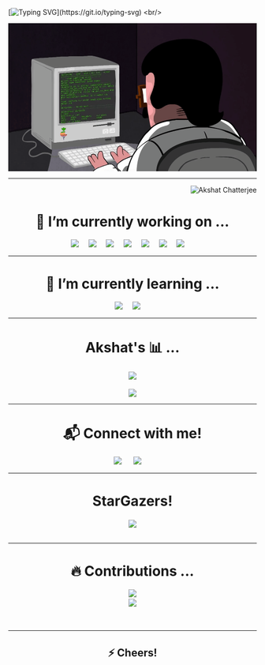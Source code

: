 <!-- ALL EXTRA CONTENT GOES HERE
 
1) **WahAkshat/WahAkshat** is a ✨ _special_ ✨ repository because its `README.md` (this file) appears on your GitHub profile.         <img src="https://img.shields.io/badge/spotify-%231ED760.svg?&style=for-the-badge&logo=spotify&logoColor=white" 
https://github.com/alexandresanlim/Badges4-README.md-Profile

2) ### Hi there 👋

3) Here are some ideas to get you started:

- 👯 I’m looking to collaborate on ... 
- 🤔 I’m looking for help with ...
- 💬 Ask me about ...
- 😄 Pronouns: ...

4) 📫 How to reach me: ... <img src="https://img.shields.io/badge/WHATSAPP-25D366?&style=for-the-badge&logo=whatsapp&logoColor=white" /> <img src="https://img.shields.io/badge/gmail-D14836?&style=for-the-badge&logo=gmail&logoColor=white" /> <img src="https://img.shields.io/badge/facebook-%231877F2.svg?&style=for-the-badge&logo=facebook&logoColor=white" /> <img src="https://img.shields.io/badge/instagram-%23E4405F.svg?&style=for-the-badge&logo=instagram&logoColor=white" /> <img src="https://img.shields.io/badge/linkedin-%230077B5.svg?&style=for-the-badge&logo=linkedin&logoColor=white" />

5) blockchain logo: - <img src="https://img.shields.io/badge/-blockchain solidity-ffd800?style=for-the-badge"> 

6) Music: <h1 align = "center">⚡ Music: ...</h1>
           <p align ="Center">
            <img src="https://img.shields.io/badge/spotify-%231ED760.svg?&style=for-the-badge&logo=spotify&logoColor=white">
           </br>
          <hr>
7) css logo: <img src="https://img.shields.io/badge/css-%23239120.svg?&style=flat-square&logo=css3&logoColor=white" />&nbsp;&nbsp;&nbsp;&nbsp;


-->

<!--  #############START##################  -->  
  
[![Typing SVG](https://readme-typing-svg.herokuapp.com?color=F77211&size=90&center=true&width=2150&height=150&lines=Hi+%F0%9F%91%8B%2C+this+is+Akshat+Chatterjee!;A+3rd+year+CSE+Undergrad%2C+from+VIT+Vellore.)](https://git.io/typing-svg) <br/>

 <p align ="Center">
 <img src = 'https://github.com/WahAkshat/WahAkshat/blob/main/programming.gif' alt = 'Programming gif' align='center' alt="side Image" width="auto" height="300"/>
 </br>

<hr>



<!--  ###################################  -->

<p align="right">     
 <img src="https://komarev.com/ghpvc/?username=WahAkshat" alt="Akshat Chatterjee"/> </p>

<!--  ###################################  -->


 <h1 align = "center">🔭 I’m currently working on ...</h1>
 <p align ="Center">
 <img src="https://img.shields.io/badge/Android-3DDC84?logo=android&logoColor=white&style=for-the-badge" />&nbsp;&nbsp;&nbsp;&nbsp;
 <img src="https://img.shields.io/badge/-Algorithms-blue?style=for-the-badge">&nbsp;&nbsp;&nbsp;&nbsp;
 <img src="https://img.shields.io/badge/-Data structures-blueviolet?style=for-the-badge">&nbsp;&nbsp;&nbsp;&nbsp;
 <img src="https://img.shields.io/badge/-HTML5-E34F26?style=for-the-badge&logo=html5&logoColor=white" />&nbsp;&nbsp;&nbsp;&nbsp;
 <img src="https://img.shields.io/badge/java-%23ED8B00.svg?&style=for-the-badge&logo=java&logoColor=white" />&nbsp;&nbsp;&nbsp;&nbsp;
 <img src="https://img.shields.io/badge/PHP-777BB4?style=for-the-badge&logo=php&logoColor=white" />&nbsp;&nbsp;&nbsp;&nbsp;
 <img src="https://img.shields.io/badge/mysql-%2300f.svg?&style=for-the-badge&logo=mysql&logoColor=white" /> &nbsp;&nbsp;&nbsp;&nbsp;  
 </br>
<hr>

<!--  ###################################  -->

 <h1 align = "center">🌱 I’m currently learning ...  </h1>
 <p align ="Center">
 <img src="https://img.shields.io/badge/node.js%20-%2343853D.svg?&style=for-the-badge&logo=node.js&logoColor=white" />&nbsp;&nbsp;&nbsp;&nbsp;
 <img src="https://img.shields.io/badge/-blockchain solidity-ffd800?style=for-the-badge"> &nbsp;&nbsp;&nbsp;&nbsp;  
 </br>
<hr>


<!--  ###################################  -->

<h1 align = "center">Akshat's 📊 ...</h1>

<div align="center">
  <img src="https://github-profile-trophy.vercel.app/?username=WahAkshat&column=6&theme=onedark" align="center"/> <br/><br/>
  <img src="https://github-readme-stats.vercel.app/api?username=WahAkshat&column=6&theme=onedark" align="center"/>
</div>

 
<hr>

<!--  ###################################  -->

 <h1 align = "center">📬 Connect with me!</h1>
<p align = "center">
  <a href="https://www.linkedin.com/in/akshat-chatterjee-b8091519a/" target="_blank"><img height="60" src="https://img.shields.io/badge/linkedin-%230077B5.svg?&style=for-the-badge&logo=linkedin&logoColor=white"></a>&nbsp;&nbsp;&nbsp;&nbsp;&nbsp;
<a href="https://twitter.com/ThisisAkshatC/" target="_blank"><img height="60" src="https://img.shields.io/badge/twitter-%2320A1F1.svg?&style=for-the-badge&logo=twitter&logoColor=white"></a>&nbsp;&nbsp;&nbsp;&nbsp;&nbsp;
</p>
<hr>   


<!--  ###################################  -->

 <h1 align = "center">StarGazers! </h1>
 <div align="center">
  <img src="https://reporoster.com/stars/Btech-Projects/Intelligent-Railway-DBMS" align="center"/>
</div>
 </br>
<hr>


<!--  ###################################  -->

<h1 align="center"> 🔥 Contributions ...</h1>
<p align="center">
 <a href="https://git.io/streak-stats" align="middle">
    <img src="http://github-readme-streak-stats.herokuapp.com?user=WahAkshat&theme=react&background=0d1117&border=666">
  </a>
  <br>
  <a href="https://github.com/WahAkshat/github-readme-activity-graph">
    <img src="https://activity-graph.herokuapp.com/graph?username=WahAkshat&theme=react-dark&hide_border=true">
  </a>
</p>
 </br>
<hr>


<!--  ###################################  -->

<h2 align="center"> ⚡ Cheers!</h2>
